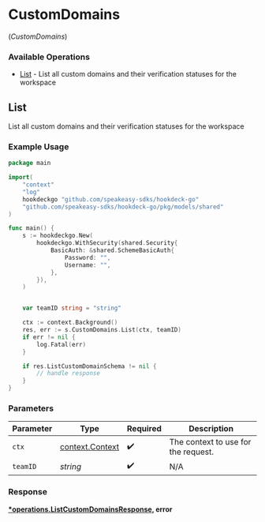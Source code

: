 # CustomDomains
(*CustomDomains*)

### Available Operations

* [List](#list) - List all custom domains and their verification statuses for the workspace

## List

List all custom domains and their verification statuses for the workspace

### Example Usage

```go
package main

import(
	"context"
	"log"
	hookdeckgo "github.com/speakeasy-sdks/hookdeck-go"
	"github.com/speakeasy-sdks/hookdeck-go/pkg/models/shared"
)

func main() {
    s := hookdeckgo.New(
        hookdeckgo.WithSecurity(shared.Security{
            BasicAuth: &shared.SchemeBasicAuth{
                Password: "",
                Username: "",
            },
        }),
    )


    var teamID string = "string"

    ctx := context.Background()
    res, err := s.CustomDomains.List(ctx, teamID)
    if err != nil {
        log.Fatal(err)
    }

    if res.ListCustomDomainSchema != nil {
        // handle response
    }
}
```

### Parameters

| Parameter                                             | Type                                                  | Required                                              | Description                                           |
| ----------------------------------------------------- | ----------------------------------------------------- | ----------------------------------------------------- | ----------------------------------------------------- |
| `ctx`                                                 | [context.Context](https://pkg.go.dev/context#Context) | :heavy_check_mark:                                    | The context to use for the request.                   |
| `teamID`                                              | *string*                                              | :heavy_check_mark:                                    | N/A                                                   |


### Response

**[*operations.ListCustomDomainsResponse](../../models/operations/listcustomdomainsresponse.md), error**

